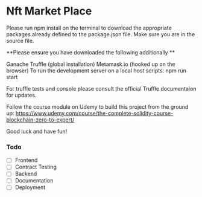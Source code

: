 # Nft Market Place

Please run npm install on the terminal to download the appropriate packages already defined to the package.json file. Make sure you are in the source file.

**Please ensure you have downloaded the following additionally **

Ganache
Truffle (global installation)
Metamask.io (hooked up on the browser)
To run the development server on a local host scripts: npm run start

For truffle tests and console please consult the official Truffle documentaion for updates.

Follow the course module on Udemy to build this project from the ground up: https://www.udemy.com/course/the-complete-solidity-course-blockchain-zero-to-expert/

Good luck and have fun!

### Todo

- [ ] Frontend
- [ ] Contract Testing
- [ ] Backend
- [ ] Documentation
- [ ] Deployment

